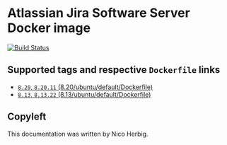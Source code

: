 # Atlassian Jira Software Server Docker image

[![Build Status](https://github.com/nicoherbigio/docker-atlassian-jira-software-server/actions/workflows/build-docker-images.yml/badge.svg)](https://github.com/nicoherbigio/docker-atlassian-jira-software-server/actions/workflows/build-docker-images.yml)

## Supported tags and respective `Dockerfile` links

 * [`8.20`, `8.20.11` (8.20/ubuntu/default/Dockerfile)](https://github.com/nicoherbigio/docker-atlassian-jira-software-server/blob/main/8.20/debian/default/Dockerfile)
 * [`8.13`, `8.13.22` (8.13/ubuntu/default/Dockerfile)](https://github.com/nicoherbigio/docker-atlassian-jira-software-server/blob/main/8.13/debian/default/Dockerfile)

## Copyleft

This documentation was written by Nico Herbig.
